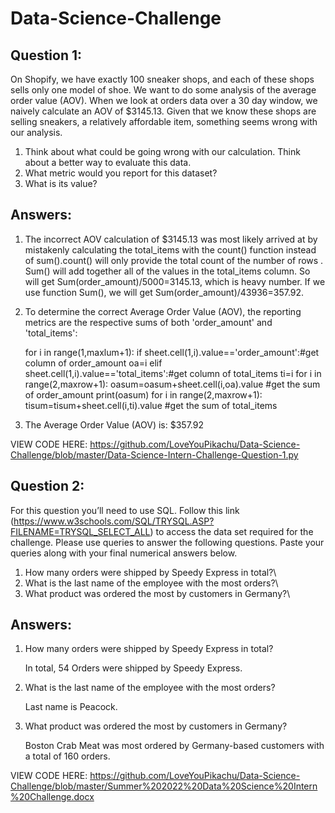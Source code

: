 # Data-Science-Challenge

## Question 1:
 
 On Shopify, we have exactly 100 sneaker shops, and each of these shops sells only one model of shoe. We want to do some analysis of the average order value (AOV). When we look at orders data over a 30 day window, we naively calculate an AOV of $3145.13. Given that we know these shops are selling sneakers, a relatively affordable item, something seems wrong with our analysis. 

1. Think about what could be going wrong with our calculation. Think about a better way to evaluate this data.
2. What metric would you report for this dataset?
3. What is its value?

## Answers: 

1. The incorrect AOV calculation of $3145.13 was most likely arrived at by mistakenly calculating the total_items with the count() function instead of sum().count() will only provide the total count of the number of rows . Sum() will add together all of the values in the total_items column. So will get Sum(order_amount)/5000=3145.13, which is heavy number. If we use function Sum(), we will get  Sum(order_amount)/43936=357.92.

2. To determine the correct Average Order Value (AOV), the reporting metrics are the respective sums of both 'order_amount' and 'total_items':<br/>

   for i in range(1,maxlum+1):
   if sheet.cell(1,i).value=='order_amount':#get column of order_amount
        oa=i
   elif sheet.cell(1,i).value=='total_items':#get column of total_items
        ti=i
   for i in range(2,maxrow+1):
        oasum=oasum+sheet.cell(i,oa).value #get the sum of order_amount
   print(oasum)
   for i in range(2,maxrow+1):
        tisum=tisum+sheet.cell(i,ti).value #get the sum of total_items


3. The Average Order Value (AOV) is: $357.92 

VIEW CODE HERE: https://github.com/LoveYouPikachu/Data-Science-Challenge/blob/master/Data-Science-Intern-Challenge-Question-1.py

## Question 2: 

For this question you’ll need to use SQL. Follow this link (https://www.w3schools.com/SQL/TRYSQL.ASP?FILENAME=TRYSQL_SELECT_ALL) to access the data set required for the challenge. Please use queries to answer the following questions. Paste your queries along with your final numerical answers below.

1. How many orders were shipped by Speedy Express in total?\
2. What is the last name of the employee with the most orders?\
3. What product was ordered the most by customers in Germany?\

## Answers: 

1. How many orders were shipped by Speedy Express in total? 

   In total, 54 Orders were shipped by Speedy Express.

2. What is the last name of the employee with the most orders?

   Last name is Peacock.

3. What product was ordered the most by customers in Germany? <br/>

   Boston Crab Meat was most ordered by Germany-based customers with a total of 160 orders.
   
VIEW CODE HERE: https://github.com/LoveYouPikachu/Data-Science-Challenge/blob/master/Summer%202022%20Data%20Science%20Intern%20Challenge.docx

